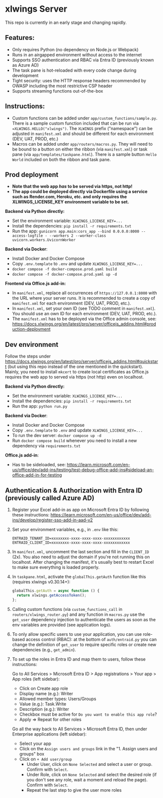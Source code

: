 # xlwings Server

This repo is currently in an early stage and changing rapidly.

## Features:

* Only requires Python (no dependency on Node.js or Webpack)
* Runs in an airgapped environment without access to the internet
* Supports SSO authentication and RBAC via Entra ID (previously known as Azure AD)
* The task pane is hot-reloaded with every code change during development
* Tight security: uses the HTTP response headers recommended by OWASP including the most restrictive CSP header
* Supports streaming functions out-of-the-box

## Instructions:

* Custom functions can be added under `app/custom_functions/sample.py`. There is a sample custom function included that can be run via `=XLWINGS.HELLO("xlwings")`. The `XLWINGS` prefix ("namespace") can be adjusted in `manifest.xml` and should be different for each environment (DEV, UAT, PROD, etc.)
* Macros can be added under `app/routers/macros.py`. They will need to be bound to a button on either the ribbon (via `manifest.xml`) or task pane (via `app/templates/taskpane.html`). There is a sample button `Hello World` included on both the ribbon and task pane.

## Prod deployment

* **Note that the web app *has* to be served via https, not http!**
* **The app could be deployed directly via Dockerfile using a service such as Render.com, Heroku, etc. and only requires the XLWINGS_LICENSE_KEY environment variable to be set.**

**Backend via Python directly:**

* Set the environment variable: `XLWINGS_LICENSE_KEY=...`
* Install the dependencies: `pip install -r requirements.txt`
* Run the app: `gunicorn app.main:cors_app --bind 0.0.0.0:8000 --access-logfile - --workers 2 --worker-class uvicorn.workers.UvicornWorker`

**Backend via Docker**:

* Install Docker and Docker Compose
* Copy `.env.template` to `.env` and update `XLWINGS_LICENSE_KEY=...`
* `docker compose -f docker-compose.prod.yaml build`
* `docker compose -f docker-compose.prod.yaml up -d`

**Frontend via Office.js add-in:**

* In `manifest.xml`, replace all occurrences of `https://127.0.0.1:8000` with the URL where your server runs. It is recommended to create a copy of `manifest.xml` for each environment (DEV, UAT, PROD, etc.).
* In `manifest.xml`, set your own ID (see TODO comment in `manifest.xml`). You should use an own ID for each environment (DEV, UAT, PROD, etc.).
* The `manifest.xml` has to be deployed via the Office admin console, see: https://docs.xlwings.org/en/latest/pro/server/officejs_addins.html#production-deployment

## Dev environment

Follow the steps under https://docs.xlwings.org/en/latest/pro/server/officejs_addins.html#quickstart (but using this repo instead of the one mentioned in the quickstart). Mainly, you need to install `mkcert` to create local certificates as Office.js requires the web app to served via https (not http) even on localhost.

**Backend via Python directly:**

* Set the environment variable: `XLWINGS_LICENSE_KEY=...`
* Install the dependencies: `pip install -r requirements.txt`
* Run the app: `python run.py`

**Backend via Docker**:

* Install Docker and Docker Compose
* Copy `.env.template` to `.env` and update `XLWINGS_LICENSE_KEY=...`
* To run the dev server: `docker compose up -d`
* Run `docker compose build` whenever you need to install a new dependency via `requirements.txt`

**Office.js add-in**:

* Has to be sideloaded, see: https://learn.microsoft.com/en-us/office/dev/add-ins/testing/test-debug-office-add-ins#sideload-an-office-add-in-for-testing


## Authentication & Authorization with Entra ID (previously called Azure AD)

1. Register your Excel add-in as app on Microsoft Entra ID by following these instructions: https://learn.microsoft.com/en-us/office/dev/add-ins/develop/register-sso-add-in-aad-v2

2. Set your environment variables, e.g., in `.env` like this:

   ```
   ENTRAID_TENANT_ID=xxxxxxxx-xxxx-xxxx-xxxx-xxxxxxxxxxxx
   ENTRAID_CLIENT_ID=xxxxxxxx-xxxx-xxxx-xxxx-xxxxxxxxxxxx
   ```

3. In `manifest.xml`, uncomment the last section and fill in the `CLIENT_ID` (2x). You also need to adjust the domain if you're not running this on localhost. After changing the manifest, it's usually best to restart Excel to make sure everything is loaded properly.

4. In `taskpane.html`, activate the `globalThis.getAuth` function like this (requires xlwings v0.30.14+):

   ```js
   globalThis.getAuth = async function () {
     return xlwings.getAccessToken();
   };
   ```

5. Calling custom functions (via `custom_functions_call` in `routers/xlwings_router.py`) and any function in `macros.py` use the `get_user` dependency injection to authenticate the users as soon as the env variables are provided (see application logs).

6. To only allow specific users to use your application, you can use role-based access control (RBAC): at the bottom of `auth/entraid.py` you can change the definition of `get_user` to require specific roles or create new dependencies (e.g., `get_admin`).

7. To set up the roles in Entra ID and map them to users, follow these instructions:

   Go to All Services > Microsoft Entra ID > App registrations > Your app > App roles (left sidebar):

   * Click on Create app role
   * Display name (e.g.): Writer
   * Allowed member types: Users/Groups
   * Value (e.g.): Task.Write
   * Description (e.g.): Writer
   * Checkbox must be active for `Do you want to enable this app role`?
   * Apply => Repeat for other roles

   Go all the way back to All Services > Microsoft Entra ID, then under Enterprise applications (left sidebar):

   * Select your app
   * Click on the `Assign users and groups` link in the "1. Assign users and groups" box
   * Click on `+ Add user/group`
       * Under User, click on `None Selected` and select a user or group. Confirm with `Select`.
       * Under Role, click on `None Selected` and select the desired role (if you don't see any role, wait a moment and reload the page). Confirm with `Select`.
       * Repeat the last step to give the user more roles
